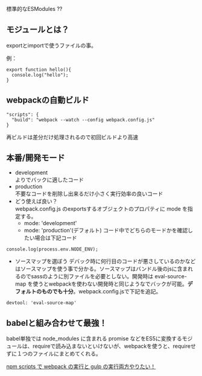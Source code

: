 標準的なESModules ??
## モジュールとは？
exportとimportで使うファイルの事。

例：
```
export function hello(){
  console.log("hello");
}
```
## webpackの自動ビルド
```
"scripts": {
  "build": "webpack --watch --config webpack.config.js"
}
```
再ビルドは差分だけ処理されるので初回ビルドより高速
## 本番/開発モード
- development<br>
よりでバックに適したコード
- production<br>
不要なコードを削除し出来るだけ小さく実行効率の良いコード
- どう使えば良い？<br>
webpack.config.js のexportsするオブジェクトのプロパティに mode を指定する。<br>
  - mode: 'development'
  - mode: 'production'(デフォルト)
コード中でどちらのモードかを確認したい場合は下記コード
```
console.log(process.env.NODE_ENV);
```
- ソースマップを選ぼう
デバック時に何行目のコードが悪さしているのかなどはソースマップを使う事で分かる。ソースマップはバンドル後のjsに含まれるのでsassのように別ファイルを必要としない。開発時は eval-source-map を使うとwebpackを使わない開発時と同じようなでバックが可能。**デフォルトのものでも十分**。webpack.config.jsで下記を追記。
```
devtool: 'eval-source-map'
```
## babelと組み合わせて最強！
babel単独では node_modules に含まれる promise などをES5に変換するモジュールは、requireで読み込まないといけないが、webpackを使うと、requireせずに１つのファイルにまとめてくれる。

[npm scripts で webpack の実行と gulp の実行両方やりたい！](https://ics.media/entry/12226)